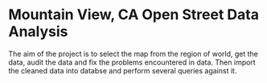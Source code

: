 # Mountain View, CA Open Street Data Analysis
The aim of the project is to select the map from the region of world, get the data, audit the data and fix the problems encountered in data. Then import the cleaned data into databse and perform several queries against it.
